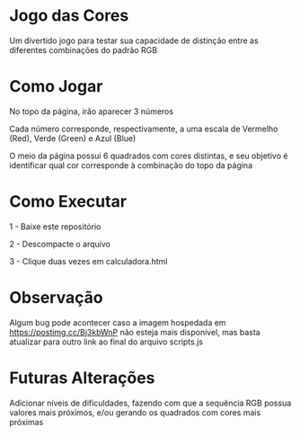 # Jogo das Cores

Um divertido jogo para testar sua capacidade de distinção entre as diferentes combinações do padrão RGB

# Como Jogar

No topo da página, irão aparecer 3 números

Cada número corresponde, respectivamente, a uma escala de Vermelho (Red), Verde (Green) e Azul (Blue)

O meio da página possui 6 quadrados com cores distintas, e seu objetivo é identificar qual cor corresponde à combinação do topo da página

# Como Executar

1 - Baixe este repositório

2 - Descompacte o arquivo

3 - Clique duas vezes em calculadora.html

# Observação

Algum bug pode acontecer caso a imagem hospedada em https://postimg.cc/Bj3kbWnP não esteja mais disponível, mas basta atualizar para outro link ao final do arquivo scripts.js

# Futuras Alterações

Adicionar níveis de dificuldades, fazendo com que a sequência RGB possua valores mais próximos, e/ou gerando os quadrados com cores mais próximas
